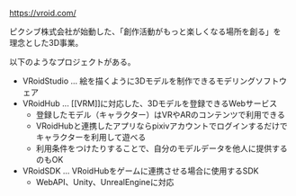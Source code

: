 <https://vroid.com/>

ピクシブ株式会社が始動した、「創作活動がもっと楽しくなる場所を創る」を  
理念とした3D事業。

以下のようなプロジェクトがある。

* VRoidStudio ... 絵を描くように3Dモデルを制作できるモデリングソフトウェア
* VRoidHub ... [[VRM]]に対応した、3Dモデルを登録できるWebサービス
	- 登録したモデル（キャラクター）はVRやARのコンテンツで利用できる
	- VRoidHubと連携したアプリならpixivアカウントでログインするだけでキャラクターを利用して遊べる
	- 利用条件をつけたりすることで、自分のモデルデータを他人に提供するのもOK
* VRoidSDK ... VRoidHubをゲームに連携させる場合に使用するSDK
	- WebAPI、Unity、UnrealEngineに対応